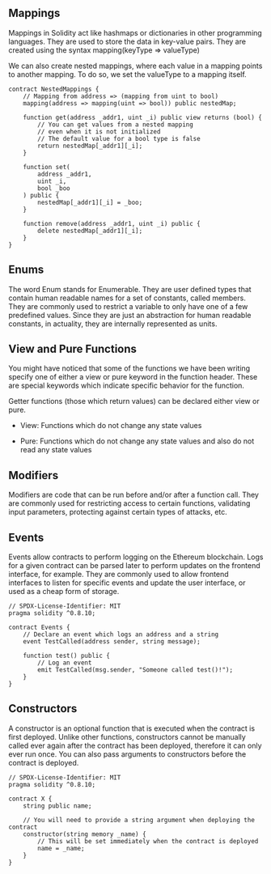 ## Mappings
Mappings in Solidity act like hashmaps or dictionaries in other programming languages. They are used to store the data in key-value pairs.
They are created using the syntax mapping(keyType ⇒ valueType)

We can also create nested mappings, where each value in a mapping points to another mapping. To do so, we set the valueType to a mapping itself.
```
contract NestedMappings {
    // Mapping from address => (mapping from uint to bool)
    mapping(address => mapping(uint => bool)) public nestedMap;

    function get(address _addr1, uint _i) public view returns (bool) {
        // You can get values from a nested mapping
        // even when it is not initialized
        // The default value for a bool type is false
        return nestedMap[_addr1][_i];
    }

    function set(
        address _addr1,
        uint _i,
        bool _boo
    ) public {
        nestedMap[_addr1][_i] = _boo;
    }

    function remove(address _addr1, uint _i) public {
        delete nestedMap[_addr1][_i];
    }
}
```

## Enums
The word Enum stands for Enumerable. They are user defined types that contain human readable names for a set of constants, called members. They are commonly used to restrict a variable to only have one of a few predefined values. Since they are just an abstraction for human readable constants, in actuality, they are internally represented as units.


## View and Pure Functions
You might have noticed that some of the functions we have been writing specify one of either a view or pure keyword in the function header. These are special keywords which indicate specific behavior for the function.

Getter functions (those which return values) can be declared either view or pure.

* View: Functions which do not change any state values

* Pure: Functions which do not change any state values and also do not read any state values
  

## Modifiers
Modifiers are code that can be run before and/or after a function call. They are commonly used for restricting access to certain functions, validating input parameters, protecting against certain types of attacks, etc.


## Events
Events allow contracts to perform logging on the Ethereum blockchain. Logs for a given contract can be parsed later to perform updates on the frontend interface, for example. They are commonly used to allow frontend interfaces to listen for specific events and update the user interface, or used as a cheap form of storage.

```
// SPDX-License-Identifier: MIT
pragma solidity ^0.8.10;

contract Events {
    // Declare an event which logs an address and a string
    event TestCalled(address sender, string message);

    function test() public {
        // Log an event
        emit TestCalled(msg.sender, "Someone called test()!");
    }
}
```
## Constructors
A constructor is an optional function that is executed when the contract is first deployed. Unlike other functions, constructors cannot be manually called ever again after the contract has been deployed, therefore it can only ever run once. You can also pass arguments to constructors before the contract is deployed.

```
// SPDX-License-Identifier: MIT
pragma solidity ^0.8.10;

contract X {
    string public name;

    // You will need to provide a string argument when deploying the contract
    constructor(string memory _name) {
        // This will be set immediately when the contract is deployed
        name = _name;
    }
}
```

